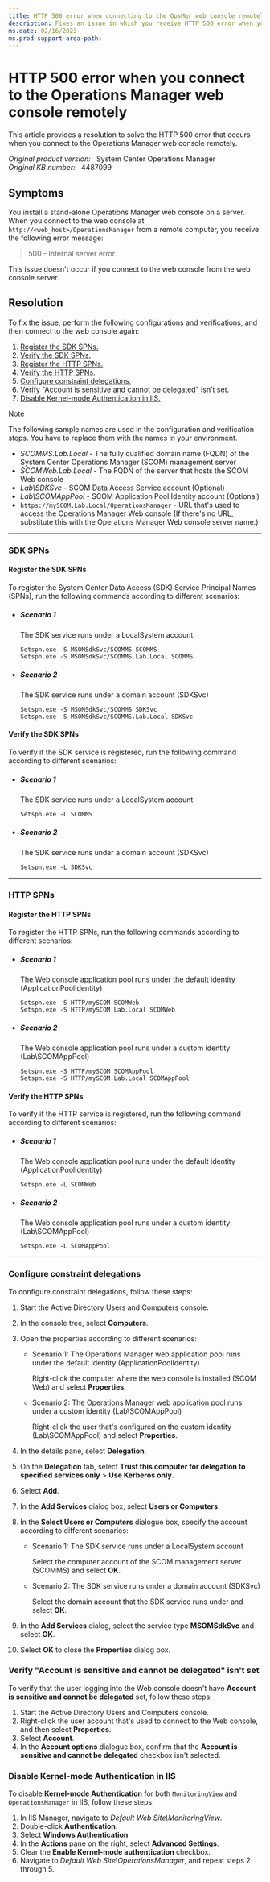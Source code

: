 ```yaml
---
title: HTTP 500 error when connecting to the OpsMgr web console remotely
description: Fixes an issue in which you receive HTTP 500 error when you remotely connect to a stand-alone Operations Manager web console.
ms.date: 02/16/2023
ms.prod-support-area-path: 
---
```

# HTTP 500 error when you connect to the Operations Manager web console remotely

This article provides a resolution to solve the HTTP 500 error that occurs when you connect to the Operations Manager web console remotely.

_Original product version:_ &nbsp; System Center Operations Manager  
_Original KB number:_ &nbsp; 4487099

## Symptoms

You install a stand-alone Operations Manager web console on a server. When you connect to the web console at `http://<web_host>/OperationsManager` from a remote computer, you receive the following error message:

> 500 - Internal server error.

This issue doesn't occur if you connect to the web console from the web console server.

## Resolution

To fix the issue, perform the following configurations and verifications, and then connect to the web console again:

1. [Register the SDK SPNs.](#register-the-sdk-spns)
1. [Verify the SDK SPNs.](#verify-the-sdk-spns)
1. [Register the HTTP SPNs.](#register-the-http-spns)
1. [Verify the HTTP SPNs.](#verify-the-http-spns)
1. [Configure constraint delegations.](#configure-constraint-delegations)
1. [Verify "Account is sensitive and cannot be delegated" isn't set.](#verify-account-is-sensitive-and-cannot-be-delegated-isnt-set)
1. [Disable Kernel-mode Authentication in IIS.](#disable-kernel-mode-authentication-in-iis)

> [!NOTE]
> The following sample names are used in the configuration and verification steps. You have to replace them with the names in your environment.
>
> - *SCOMMS.Lab.Local* - The fully qualified domain name (FQDN) of the System Center Operations Manager (SCOM) management server
> - *SCOMWeb.Lab.Local* - The FQDN of the server that hosts the SCOM Web console
> - *Lab\SDKSvc* - SCOM Data Access Service account (Optional)
> - *Lab\SCOMAppPool* - SCOM Application Pool Identity account (Optional)
> - `https://mySCOM.Lab.Local/OperationsManager` - URL that's used to access the Operations Manager Web console (If there's no URL, substitute this with the Operations Manager Web console server name.)

---

### SDK SPNs

#### Register the SDK SPNs

To register the System Center Data Access (SDK) Service Principal Names (SPNs), run the following commands according to different scenarios:

- ##### Scenario 1

  The SDK service runs under a LocalSystem account

    ```console
    Setspn.exe -S MSOMSdkSvc/SCOMMS SCOMMS
    Setspn.exe -S MSOMSdkSvc/SCOMMS.Lab.Local SCOMMS
    ```

- ##### Scenario 2

  The SDK service runs under a domain account (SDKSvc)

    ```console
    Setspn.exe -S MSOMSdkSvc/SCOMMS SDKSvc
    Setspn.exe -S MSOMSdkSvc/SCOMMS.Lab.Local SDKSvc
    ```

#### Verify the SDK SPNs

To verify if the SDK service is registered, run the following command according to different scenarios:

- ##### Scenario 1

  The SDK service runs under a LocalSystem account

    ```console
    Setspn.exe -L SCOMMS
    ```

- ##### Scenario 2

  The SDK service runs under a domain account (SDKSvc)

    ```console
    Setspn.exe -L SDKSvc
    ```

---

### HTTP SPNs

#### Register the HTTP SPNs

To register the HTTP SPNs, run the following commands according to different scenarios:

- ##### Scenario 1

  The Web console application pool runs under the default identity (ApplicationPoolIdentity)

    ```console
    Setspn.exe -S HTTP/mySCOM SCOMWeb 
    Setspn.exe -S HTTP/mySCOM.Lab.Local SCOMWeb
    ```

- ##### Scenario 2

  The Web console application pool runs under a custom identity (Lab\SCOMAppPool)

    ```console
    Setspn.exe -S HTTP/mySCOM SCOMAppPool 
    Setspn.exe -S HTTP/mySCOM.Lab.Local SCOMAppPool
    ```

#### Verify the HTTP SPNs

To verify if the HTTP service is registered, run the following command according to different scenarios:

- ##### Scenario 1

  The Web console application pool runs under the default identity (ApplicationPoolIdentity)

    ```console
    Setspn.exe -L SCOMWeb
    ```

- ##### Scenario 2

  The Web console application pool runs under a custom identity (Lab\SCOMAppPool)

    ```console
    Setspn.exe -L SCOMAppPool
    ```

---

### Configure constraint delegations

To configure constraint delegations, follow these steps:

1. Start the Active Directory Users and Computers console.
2. In the console tree, select **Computers**.
3. Open the properties according to different scenarios:

    - Scenario 1: The Operations Manager web application pool runs under the default identity (ApplicationPoolIdentity)

        Right-click the computer where the web console is installed (SCOM Web) and select **Properties**.

    - Scenario 2: The Operations Manager web application pool runs under a custom identity (Lab\SCOMAppPool)

        Right-click the user that's configured on the custom identity (Lab\SCOMAppPool) and select **Properties**.

4. In the details pane, select **Delegation**.
5. On the **Delegation** tab, select **Trust this computer for delegation to specified services only** > **Use Kerberos only**.
6. Select **Add**.
7. In the **Add Services** dialog box, select **Users or Computers**.
8. In the **Select Users or Computers** dialogue box, specify the account according to different scenarios:

    - Scenario 1: The SDK service runs under a LocalSystem account

         Select the computer account of the SCOM management server (SCOMMS) and select **OK**.
    - Scenario 2: The SDK service runs under a domain account (SDKSvc)

         Select the domain account that the SDK service runs under and select **OK**.

9. In the **Add Services** dialog, select the service type **MSOMSdkSvc** and select **OK**.
10. Select **OK** to close the **Properties** dialog box.

### Verify "Account is sensitive and cannot be delegated" isn't set

To verify that the user logging into the Web console doesn't have **Account is sensitive and cannot be delegated** set, follow these steps:

1. Start the Active Directory Users and Computers console.
2. Right-click the user account that's used to connect to the Web console, and then select **Properties**.
3. Select **Account**.
4. In the **Account options** dialogue box, confirm that the **Account is sensitive and cannot be delegated** checkbox isn't selected.

### Disable Kernel-mode Authentication in IIS

To disable **Kernel-mode Authentication** for both `MonitoringView` and `OperationsManager` in IIS, follow these steps:

1. In IIS Manager, navigate to *Default Web Site\MonitoringView*.
2. Double-click **Authentication**.
3. Select **Windows Authentication**.
4. In the **Actions** pane on the right, select **Advanced Settings**.
5. Clear the **Enable Kernel-mode authentication** checkbox.
6. Navigate to *Default Web Site\OperationsManager*, and repeat steps 2 through 5.
